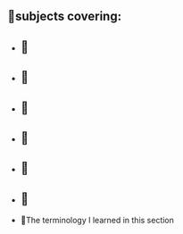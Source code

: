 **🔭subjects covering**:
- 

- 📌
  - 

- 📌
  - 

- 📌
  - 

- 📌
  - 

- 📌
  - 

- 📌
  - 


- 🧾The terminology I learned in this section